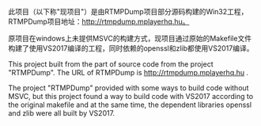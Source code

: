 此项目（以下称"现项目"）是由RTMPDump项目部分源码构建的Win32工程，RTMPDump项目地址：http://rtmpdump.mplayerhq.hu。

原项目在windows上未提供MSVC的构建方式，现项目通过原始的Makefile文件构建了使用VS2017编译的工程，同时依赖的openssl和zlib都使用VS2017编译。




This project built from the part of source code from the project "RTMPDump". The URL of RTMPDump is http://rtmpdump.mplayerhq.hu .

The project "RTMPDump" provided with some ways to build code without MSVC, but this project found a way to build code with VS2017 according to the original makefile and at the same time, the dependent libraries openssl and zlib were all built by VS2017.
